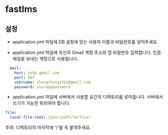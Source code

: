 # fastlms



## 설정

- application.yml 파일에 DB 설정에 맞는 사용자 이름과 비밀번호를 넣어주세요.

- application.yml 파일에 자신의 Gmail 계정 주소와 앱 비밀번호 입력합니다. 인증 메일을 보내는 계정으로 사용됩니다.
```yaml
  mail:
    host: smtp.gmail.com
    port: 587
    username: chungchung1315@gmail.com
    password: yourapppassword    

```

- application.yml 파일에 서버에서 사용할 공간의 디렉토리를 넣어줍니다. 서버에서 쓰기가 가능한 위치여야 합니다.
```yaml
file:
  local-file-root: /your/path/to/file/

```
주의: 디렉토리의 마지막에 '/'를 꼭 붙여주세요.